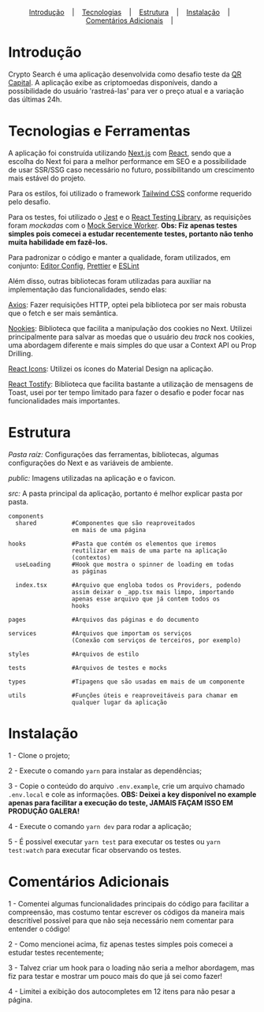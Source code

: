 <p align="center">
  <a href="#Introdução">Introdução</a>
  &nbsp;&nbsp;&nbsp;|&nbsp;&nbsp;&nbsp;
  <a href="#Tecnologias-e-Ferramentas">Tecnologias</a>
  &nbsp;&nbsp;&nbsp;|&nbsp;&nbsp;&nbsp;
  <a href="#Estrutura">Estrutura</a>
  &nbsp;&nbsp;&nbsp;|&nbsp;&nbsp;&nbsp;
  <a href="#Instalação">Instalação</a>
  &nbsp;&nbsp;&nbsp;|&nbsp;&nbsp;&nbsp;
  <a href="#Comentários-Adicionais">Comentários Adicionais</a>
  &nbsp;&nbsp;&nbsp;|&nbsp;&nbsp;&nbsp;
</p>

# Introdução

Crypto Search é uma aplicação desenvolvida como desafio teste da [QR Capital](https://www.qr.capital/pt/). A aplicação
exibe as criptomoedas disponíveis, dando a possibilidade do usuário 'rastreá-las' para ver o preço atual e a variação das
últimas 24h.

# Tecnologias e Ferramentas

A aplicação foi construída utilizando [Next.js](https://nextjs.org/docs/getting-started) com [React](https://pt-br.reactjs.org/), sendo que a escolha do Next foi para a melhor performance em SEO e a possibilidade de usar SSR/SSG caso necessário no futuro, possibilitando um crescimento mais estável do projeto.

Para os estilos, foi utilizado o framework [Tailwind CSS](https://tailwindcss.com/) conforme requerido pelo desafio.

Para os testes, foi utilizado o [Jest](https://jestjs.io/pt-BR/) e o [React Testing Library](https://testing-library.com/docs/react-testing-library/intro/), as requisições foram *mockadas* com o [Mock Service Worker](https://mswjs.io/). **Obs: Fiz apenas testes simples pois comecei a estudar recentemente testes, portanto não tenho muita habilidade em fazê-los.**

Para padronizar o código e manter a qualidade, foram utilizados, em conjunto: [Editor Config](https://editorconfig.org/), [Prettier](https://prettier.io/) e [ESLint](https://eslint.org/)

Além disso, outras bibliotecas foram utilizadas para auxiliar na implementação das funcionalidades, sendo elas:

[Axios](https://github.com/axios/axios): Fazer requisições HTTP, optei pela biblioteca por ser mais robusta que o fetch e ser mais semântica.

[Nookies](https://github.com/maticzav/nookies): Biblioteca que facilita a manipulação dos cookies no Next. Utilizei principalmente para salvar as moedas que o usuário deu *track* nos cookies, uma abordagem diferente e mais simples do que usar a Context API ou Prop Drilling.

[React Icons](https://react-icons.github.io/react-icons/): Utilizei os ícones do Material Design na aplicação.

[React Tostify](https://fkhadra.github.io/react-toastify/introduction): Biblioteca que facilita bastante a utilização de mensagens de Toast, usei por ter tempo limitado para fazer o desafio e poder focar nas funcionalidades mais importantes.

# Estrutura

*Pasta raíz:* Configurações das ferramentas, bibliotecas, algumas configurações do Next e as variáveis de ambiente.

*public:* Imagens utilizadas na aplicação e o favicon.

*src:* A pasta principal da aplicação, portanto é melhor explicar pasta por pasta.

```
components
  shared          #Componentes que são reaproveitados
                  em mais de uma página

hooks             #Pasta que contém os elementos que iremos
                  reutilizar em mais de uma parte na aplicação
                  (contextos)
  useLoading      #Hook que mostra o spinner de loading em todas
                  as páginas

  index.tsx       #Arquivo que engloba todos os Providers, podendo
                  assim deixar o _app.tsx mais limpo, importando
                  apenas esse arquivo que já contem todos os
                  hooks

pages             #Arquivos das páginas e do documento

services          #Arquivos que importam os serviços
                  (Conexão com serviços de terceiros, por exemplo)

styles            #Arquivos de estilo

tests             #Arquivos de testes e mocks

types             #Tipagens que são usadas em mais de um componente

utils             #Funções úteis e reaproveitáveis para chamar em
                  qualquer lugar da aplicação
```

# Instalação

1 - Clone o projeto;

2 - Execute o comando ```yarn``` para instalar as dependências;

3 - Copie o conteúdo do arquivo ```.env.example```, crie um arquivo chamado ```.env.local``` e cole as informações.
**OBS: Deixei a key disponível no example apenas para facilitar a execução do teste, JAMAIS FAÇAM ISSO EM PRODUÇÃO GALERA!**

4 - Execute o comando ```yarn dev``` para rodar a aplicação;

5 - É possivel executar ```yarn test``` para executar os testes ou ```yarn test:watch``` para executar ficar observando os testes.

# Comentários Adicionais

1 - Comentei algumas funcionalidades principais do código para facilitar a compreensão, mas costumo tentar escrever os códigos da maneira mais descritível possível para que não seja necessário nem comentar para entender o código!

2 - Como mencionei acima, fiz apenas testes simples pois comecei a estudar testes recentemente;

3 - Talvez criar um hook para o loading não seria a melhor abordagem, mas fiz para testar e mostrar um pouco mais do que já sei como fazer!

4 - Limitei a exibição dos autocompletes em 12 itens para não pesar a página.

